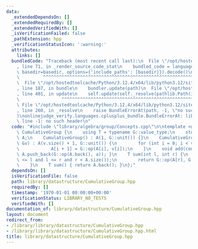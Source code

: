 ```yaml
---
data:
  _extendedDependsOn: []
  _extendedRequiredBy: []
  _extendedVerifiedWith: []
  _isVerificationFailed: false
  _pathExtension: hpp
  _verificationStatusIcon: ':warning:'
  attributes:
    links: []
  bundledCode: "Traceback (most recent call last):\n  File \"/opt/hostedtoolcache/Python/3.12.4/x64/lib/python3.12/site-packages/onlinejudge_verify/documentation/build.py\"\
    , line 71, in _render_source_code_stat\n    bundled_code = language.bundle(stat.path,\
    \ basedir=basedir, options={'include_paths': [basedir]}).decode()\n          \
    \         ^^^^^^^^^^^^^^^^^^^^^^^^^^^^^^^^^^^^^^^^^^^^^^^^^^^^^^^^^^^^^^^^^^^^^^^^^^^^^^^^^\n\
    \  File \"/opt/hostedtoolcache/Python/3.12.4/x64/lib/python3.12/site-packages/onlinejudge_verify/languages/cplusplus.py\"\
    , line 187, in bundle\n    bundler.update(path)\n  File \"/opt/hostedtoolcache/Python/3.12.4/x64/lib/python3.12/site-packages/onlinejudge_verify/languages/cplusplus_bundle.py\"\
    , line 401, in update\n    self.update(self._resolve(pathlib.Path(included), included_from=path))\n\
    \                ^^^^^^^^^^^^^^^^^^^^^^^^^^^^^^^^^^^^^^^^^^^^^^^^^^^^^^^^^\n \
    \ File \"/opt/hostedtoolcache/Python/3.12.4/x64/lib/python3.12/site-packages/onlinejudge_verify/languages/cplusplus_bundle.py\"\
    , line 260, in _resolve\n    raise BundleErrorAt(path, -1, \"no such header\"\
    )\nonlinejudge_verify.languages.cplusplus_bundle.BundleErrorAt: library/algebra/group/Concepts.cpp:\
    \ line -1: no such header\n"
  code: "#include \"library/algebra/group/Concepts.cpp\"\n\ntemplate <group G> struct\
    \ CumulativeGroup {\n    using T = typename G::value_type;\n    std::vector<T>\
    \ A;\n    CumulativeGroup() : A(1, G::unit()) {}\n    CumulativeGroup(const std::vector<T>\
    \ &v) : A(v.size() + 1, G::unit()) {\n        for (int i = 0; i < v.size(); i++)\n\
    \            A[i + 1] = G::op(A[i], v[i]);\n    }\n    void add(const T &a) {\
    \ A.push_back(G::op(A.back(), a)); }\n    T sum(int l, int r) {\n        assert(0\
    \ <= l and l <= r and r < A.size());\n        return G::op(A[r], G::inverse(A[l]));\n\
    \    }\n    T sum() { return A.back(); }\n};"
  dependsOn: []
  isVerificationFile: false
  path: library/datastructure/CumulativeGroup.hpp
  requiredBy: []
  timestamp: '1970-01-01 00:00:00+00:00'
  verificationStatus: LIBRARY_NO_TESTS
  verifiedWith: []
documentation_of: library/datastructure/CumulativeGroup.hpp
layout: document
redirect_from:
- /library/library/datastructure/CumulativeGroup.hpp
- /library/library/datastructure/CumulativeGroup.hpp.html
title: library/datastructure/CumulativeGroup.hpp
---
```

